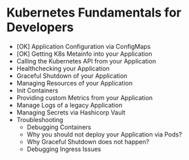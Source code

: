 # Kubernetes Fundamentals for Developers

* [OK] Application Configuration via ConfigMaps
* [OK] Getting K8s Metainfo into your Application
* Calling the Kubernetes API from your Application
* Healthchecking your Application
* Graceful Shutdown of your Application
* Managing Resources of your Application
* Init Containers
* Providing custom Metrics from your Application
* Manage Logs of a legacy Application
* Managing Secrets via Hashicorp Vault
* Troubleshooting
  * Debugging Containers
  * Why you should not deploy your Application via Pods?
  * Why Graceful Shutdown does not happen?
  * Debugging Ingress Issues